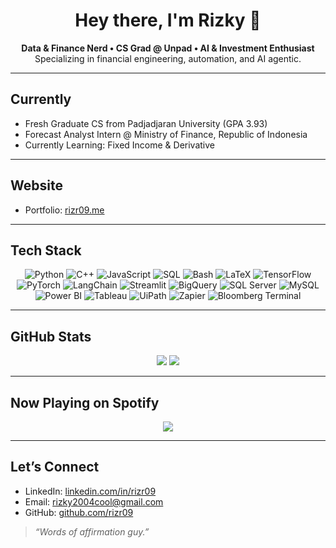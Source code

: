 <!-- Rizr09 GitHub README -->

<h1 align="center">Hey there, I'm Rizky 👋</h1>

<p align="center">
  <b>Data & Finance Nerd • CS Grad @ Unpad • AI & Investment Enthusiast</b><br>
  Specializing in financial engineering, automation, and AI agentic.<br>
</p>

---

## Currently
- Fresh Graduate CS from Padjadjaran University (GPA 3.93)
- Forecast Analyst Intern @ Ministry of Finance, Republic of Indonesia
- Currently Learning: Fixed Income & Derivative

---

## Website
- Portfolio: [rizr09.me](https://rizr09.me)

---

## Tech Stack
<p align="center">
  <!-- Programming Languages & Shells -->
  <img src="https://img.shields.io/badge/-Python-3776AB?style=flat&logo=python&logoColor=white" alt="Python" />
  <img src="https://img.shields.io/badge/-C%2B%2B-00599C?style=flat&logo=c%2B%2B&logoColor=white" alt="C++" />
  <img src="https://img.shields.io/badge/-JavaScript-F7DF1E?style=flat&logo=javascript&logoColor=black" alt="JavaScript" />
  <img src="https://img.shields.io/badge/-SQL-003B57?style=flat&logo=postgresql&logoColor=white" alt="SQL" />
  <img src="https://img.shields.io/badge/-Bash-4EAA25?style=flat&logo=gnu-bash&logoColor=white" alt="Bash" />
  <img src="https://img.shields.io/badge/-LaTeX-008080?style=flat&logo=latex&logoColor=white" alt="LaTeX" />

  <!-- Frameworks & ML -->
  <img src="https://img.shields.io/badge/-TensorFlow-FF6F00?style=flat&logo=tensorflow&logoColor=white" alt="TensorFlow" />
  <img src="https://img.shields.io/badge/-PyTorch-EE4C2C?style=flat&logo=pytorch&logoColor=white" alt="PyTorch" />
  <img src="https://img.shields.io/badge/-LangChain-000000?style=flat&logo=langchain&logoColor=white" alt="LangChain" />
  <img src="https://img.shields.io/badge/-Streamlit-FF4B4B?style=flat&logo=streamlit&logoColor=white" alt="Streamlit" />

  <!-- Databases & Cloud -->
  <img src="https://img.shields.io/badge/-BigQuery-4285F4?style=flat&logo=googlebigquery&logoColor=white" alt="BigQuery" />
  <img src="https://img.shields.io/badge/-SQL_Server-CC2927?style=flat&logo=sqlserver&logoColor=white" alt="SQL Server" />
  <img src="https://img.shields.io/badge/-MySQL-4479A1?style=flat&logo=mysql&logoColor=white" alt="MySQL" />

  <!-- BI, RPA & Workflow -->
  <img src="https://img.shields.io/badge/-Power_BI-F2C811?style=flat&logo=power-bi&logoColor=black" alt="Power BI" />
  <img src="https://img.shields.io/badge/-Tableau-E97627?style=flat&logo=tableau&logoColor=white" alt="Tableau" />
  <img src="https://img.shields.io/badge/-UIPath-253B80?style=flat&logo=uipath&logoColor=white" alt="UiPath" />
  <img src="https://img.shields.io/badge/-Zapier-FF4A00?style=flat&logo=zapier&logoColor=white" alt="Zapier" />

  <!-- Other Tools -->
  <img src="https://img.shields.io/badge/-Bloomberg-D8D8D8?style=flat&logo=bloomberg&logoColor=black" alt="Bloomberg Terminal" />
</p>

---

## GitHub Stats
<p align="center">
  <img src="https://github-readme-stats.vercel.app/api?username=rizr09&show_icons=true&theme=radical" />
  <img src="https://github-readme-stats.vercel.app/api/top-langs/?username=rizr09&layout=compact&theme=radical" />
</p>

---

## Now Playing on Spotify
<p align="center">
  <img src="https://spotify-github-profile.kittinanx.com/api/view?uid=fc8y4939uhihepg1ey5bvvvs6&cover_image=true&theme=novatorem&show_offline=false&background_color=121212&interchange=false&bar_color=53b14f&bar_color_cover=true" />
</p>

---

## Let’s Connect
- LinkedIn: [linkedin.com/in/rizr09](https://linkedin.com/in/rizr09)
- Email: rizky2004cool@gmail.com
- GitHub: [github.com/rizr09](https://github.com/rizr09)

> *“Words of affirmation guy.”*
